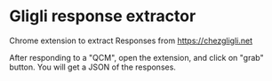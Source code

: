 # Gligli response extractor

Chrome extension to extract Responses from https://chezgligli.net

After responding to a "QCM", open the extension, and click on "grab" button. You will get a JSON of the responses.
